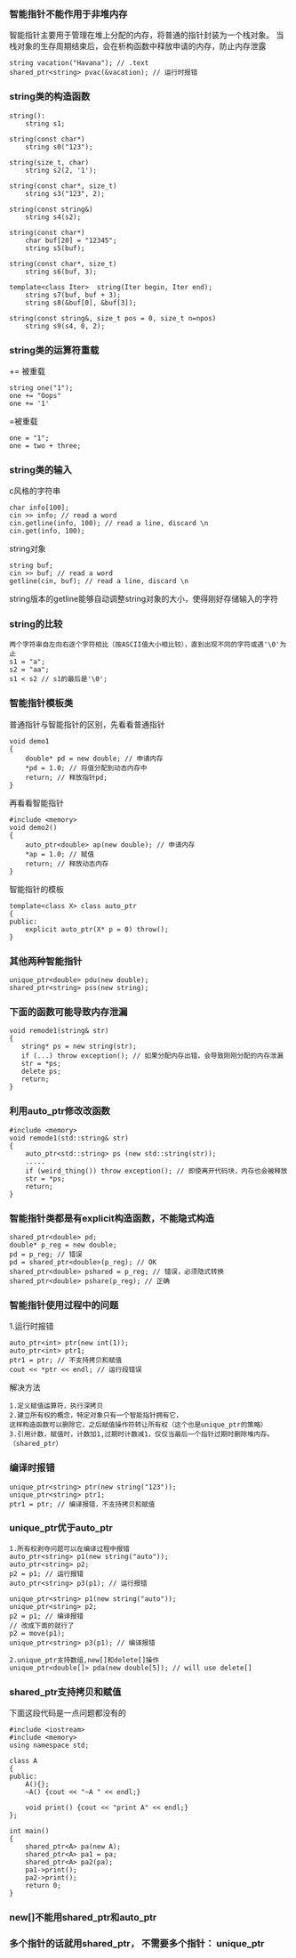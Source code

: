 ### 智能指针不能作用于非堆内存
智能指针主要用于管理在堆上分配的内存，将普通的指针封装为一个栈对象。
当栈对象的生存周期结束后，会在析构函数中释放申请的内存，防止内存泄露
```
string vacation("Havana"); // .text
shared_ptr<string> pvac(&vacation); // 运行时报错
```

### string类的构造函数
```
string():
	string s1;

string(const char*)
	string s0("123");

string(size_t, char)
	string s2(2, '1');

string(const char*, size_t)
	string s3("123", 2);

string(const string&)
	string s4(s2);
  
string(const char*)
	char buf[20] = "12345";
	string s5(buf);

string(const char*, size_t)
	string s6(buf, 3);
  
template<class Iter>  string(Iter begin, Iter end);
	string s7(buf, buf + 3);
	string s8(&buf[0], &buf[3]);
  
string(const string&, size_t pos = 0, size_t n=npos)
	string s9(s4, 0, 2);
```

### string类的运算符重载
+= 被重载
```
string one("1");
one += "Oops"
one += '1'
```
=被重载
```
one = "1";
one = two + three;
```

### string类的输入
c风格的字符串
```
char info[100];
cin >> info; // read a word
cin.getline(info, 100); // read a line, discard \n
cin.get(info, 100);
```
string对象
```
string buf;
cin >> buf; // read a word
getline(cin, buf); // read a line, discard \n 
```
string版本的getline能够自动调整string对象的大小，使得刚好存储输入的字符

### string的比较
```
两个字符串自左向右逐个字符相比（按ASCII值大小相比较），直到出现不同的字符或遇'\0'为止
s1 = "a";
s2 = "aa";
s1 < s2 // s1的最后是'\0';
```

### 智能指针模板类
普通指针与智能指针的区别，先看看普通指针
```
void demo1
{
    double* pd = new double; // 申请内存
    *pd = 1.0; // 将值分配到动态内存中
    return; // 释放指针pd;
}
```
再看看智能指针
```
#include <memory>
void demo2()
{
    auto_ptr<double> ap(new double); // 申请内存
    *ap = 1.0; // 赋值
    return; // 释放动态内存
}
```
智能指针的模板
```
template<class X> class auto_ptr
{
public:
    explicit auto_ptr(X* p = 0) throw();
}
```
 ### 其他两种智能指针
```
unique_ptr<double> pdu(new double);
shared_ptr<string> pss(new string);
```

### 下面的函数可能导致内存泄漏
```
void remode1(string& str)
{
   string* ps = new string(str);
   if (...) throw exception(); // 如果分配内存出错，会导致刚刚分配的内存泄漏
   str = *ps;
   delete ps;
   return;
}
```

### 利用auto_ptr修改改函数
```
#include <memory>
void remode1(std::string& str)
{
    auto_ptr<std::string> ps (new std::string(str));
    .....
    if (weird_thing()) throw exception(); // 即使离开代码块，内存也会被释放
    str = *ps;
    return;
}
```

### 智能指针类都是有explicit构造函数，不能隐式构造
```
shared_ptr<double> pd;
double* p_reg = new double;
pd = p_reg; // 错误
pd = shared_ptr<double>(p_reg); // OK
shared_ptr<double> pshared = p_reg; // 错误，必须隐式转换
shared_ptr<double> pshare(p_reg); // 正确
```

### 智能指针使用过程中的问题
1.运行时报错
```
auto_ptr<int> ptr(new int(1));
auto_ptr<int> ptr1;
ptr1 = ptr; // 不支持拷贝和赋值
cout << *ptr << endl; // 运行段错误
```
解决方法
```
1.定义赋值运算符，执行深拷贝
2.建立所有权的概念，特定对象只有一个智能指针拥有它，
这样构造函数可以删除它，之后赋值操作符转让所有权（这个也是unique_ptr的策略）
3.引用计数，赋值时，计数加1,过期时计数减1，仅仅当最后一个指针过期时删除堆内存。（shared_ptr）
```

### 编译时报错
```
unique_ptr<string> ptr(new string("123"));
unique_ptr<string> ptr1;
ptr1 = ptr; // 编译报错，不支持拷贝和赋值
```

### unique_ptr优于auto_ptr
```
1.所有权剥夺问题可以在编译过程中报错
auto_ptr<string> p1(new string("auto"));
auto_ptr<string> p2;
p2 = p1; // 运行报错
auto_ptr<string> p3(p1); // 运行报错

unique_ptr<string> p1(new string("auto"));
unique_ptr<string> p2;
p2 = p1; // 编译报错
// 改成下面的就行了
p2 = move(p1);
unique_ptr<string> p3(p1); // 编译报错

2.unique_ptr支持数组,new[]和delete[]操作
unique_ptr<double[]> pda(new double[5]); // will use delete[]
```

### shared_ptr支持拷贝和赋值
下面这段代码是一点问题都没有的
```
#include <iostream>
#include <memory>
using namespace std;

class A
{
public:
    A(){};
    ~A() {cout << "~A " << endl;}

    void print() {cout << "print A" << endl;}
};

int main()
{
    shared_ptr<A> pa(new A);
    shared_ptr<A> pa1 = pa;
    shared_ptr<A> pa2(pa);
    pa1->print();
    pa2->print();
    return 0;
}
```

### new[]不能用shared_ptr和auto_ptr

### 多个指针的话就用shared_ptr， 不需要多个指针： unique_ptr


